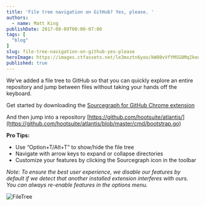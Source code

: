 ```yaml
---
title: 'File tree navigation on GitHub? Yes, please. '
authors:
  - name: Matt King
publishDate: 2017-08-09T00:00-07:00
tags: [
  "blog"
]
slug: file-tree-navigation-on-github-yes-please
heroImage: https://images.ctfassets.net/le3mxztn6yoo/kW80vVfYMSG8MqIkeuWMO/09b960497b3f136f7d1c45c17ee13514/FileTree.gif
published: true
---
```



We’ve added a file tree to GitHub so that you can quickly explore an entire repository and jump between files without taking your hands off the keyboard.

Get started by downloading the [Sourcegraph for GitHub Chrome extension](https://docs.sourcegraph.com/integration/browser_extension?hl=en)

And then jump into a repository [https://github.com/hootsuite/atlantis/](https://github.com/hootsuite/atlantis/blob/master/cmd/bootstrap.go)

**Pro Tips:**

* Use “Option+T/Alt+T” to show/hide the file tree
* Navigate with arrow keys to expand or collapse directories
* Customize your features by clicking the Sourcegraph icon in the toolbar

*Note: To ensure the best user experience, we disable our features by default if we detect that another installed extension interferes with ours. You can always re-enable features in the options menu.*

![FileTree](//images.contentful.com/le3mxztn6yoo/kW80vVfYMSG8MqIkeuWMO/09b960497b3f136f7d1c45c17ee13514/FileTree.gif)
